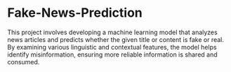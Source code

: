 # Fake-News-Prediction
This project involves developing a machine learning model that analyzes news articles and predicts whether the given title or content is fake or real. By examining various linguistic and contextual features, the model helps identify misinformation, ensuring more reliable information is shared and consumed.
